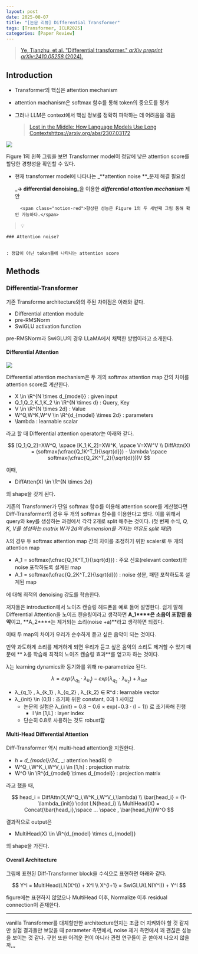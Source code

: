 ```yaml
---
layout: post
date: 2025-08-07
title: "[논문 리뷰] Differential Transformer"
tags: [Transformer, ICLR2025]
categories: [Paper Review]
---
```


> [Ye, Tianzhu, et al. "Differential transformer." ](https://arxiv.org/abs/2410.05258)[_arXiv preprint arXiv:2410.05258_](https://arxiv.org/abs/2410.05258)[ (2024).](https://arxiv.org/abs/2410.05258)



## Introduction

- Transformer의 핵심은 attention mechanism
- attention machanism은 softmax 함수를 통해 token의 중요도를 평가
- 그러나 LLM은 context에서 핵심 정보를 정확히 파악하는 데 어려움을 겪음

	> [Lost in the Middle: How Language Models Use Long Contextshttps://arxiv.org/abs/2307.03172](https://arxiv.org/abs/2307.03172)


![](https://prod-files-secure.s3.us-west-2.amazonaws.com/542b861c-36a8-4051-84e5-8804b6728dba/9083ea56-691a-4752-ae26-47f403431ac8/image.png?X-Amz-Algorithm=AWS4-HMAC-SHA256&X-Amz-Content-Sha256=UNSIGNED-PAYLOAD&X-Amz-Credential=ASIAZI2LB466XGN4STUK%2F20250812%2Fus-west-2%2Fs3%2Faws4_request&X-Amz-Date=20250812T230103Z&X-Amz-Expires=3600&X-Amz-Security-Token=IQoJb3JpZ2luX2VjENb%2F%2F%2F%2F%2F%2F%2F%2F%2F%2FwEaCXVzLXdlc3QtMiJIMEYCIQC4yzAigE5FTmPSzFD%2BqsjAYE5fxfgrGHWqlVAsHmlh%2BAIhALY%2F9dIQgoG1njoGLclGyKzxtxDiHrsucXPXCCK8XoNbKv8DCB8QABoMNjM3NDIzMTgzODA1Igxhgy5pEF3vWIyVRk0q3AM0F0U%2Bm9LrNAYEZoDGog7ktnVK8BMnIO0RLyuSd3Cajir4ZnyQjvc1o4VKcfIHKyjjj%2BFq0T6386E6rhC6pcDh3jTZJVvVxh7gnDdP%2FXTyeuVoeu0ahh4D33%2FeXsw5mXchwYJLZNRDqAjJMbKRfYdML7JDbKiFeJR1YVMnPfd4adnnqm%2FBFOymgvuftqsZWoVbw2EQJBPdfqWO%2B32td9kObXI%2Ffe3c%2Fl5w5NiWq4LkFGtbIHadOAmRC%2B3rglMLOgc28bk7DNbZU2%2BFr137wrlc%2BmzFMhIOreUk3G3DGYB%2FczjPdD09hqEDxLheQa6M%2BUhRxIby56P7YnnTWUpLwJuWMP%2Bh5rXb5%2FVz194biVQNjWe3kOGkUqUXlO3huOY9mwOJGjU52iZDm0UZs2id6mcryjH8jEaDmSPKzKjkqjPEUnkoMxzwAAQOlmN%2BGBjXxSKEl931Agwazmj%2FbP3XbVtZi4%2B2zEa3itzkoID%2B%2B5EkaUtXqHLkg4F8yGYBPKQzpK7hbmyCXzC4vMxmxEB35IjPTgJHscXHE9xZIqzOYoZttRirRf1dRHbq%2BmnNR%2BjksTzSCA8LZYU7FAgEFUYA8inW7NNiF0FlB0%2B6Z%2F0Tqj8a7A9ixQ6Oo2Doqj2pVTCi8O7EBjqkAZxe4C73%2Bsr7ppxYhmVkKBSx7PAjhl6rWtaDQ2ebZwPIJvRWsN%2Bb%2BeEHkqZ8tCs5SVZ7F6AZ1u8pNGP%2F%2BI3rh7pTzgfe8ih9XKkz0JTtcwOsTF3FQmpuiNoAPN2pu1lIjjt5RJJ5P2aI3Ypx7Jurgnf8fs6Q9PKVjk3VUDXDUmeD%2FhokEV%2B7aKZMXk4dxgk2gixjcVHLjhOr05LJgAEkNFGfdIBS&X-Amz-Signature=cb32896f1c8c06f14ebc89e275a34ccb1b661627a4c23affad68a386f091231f&X-Amz-SignedHeaders=host&x-amz-checksum-mode=ENABLED&x-id=GetObject)


Figure 1의 왼쪽 그림을 보면 Transformer model이 정답에 낮은 attention score를 할당한 경향성을 확인할 수 있다.

- 현재 transformer model에 나타나는 _**attention noise **_문제 해결 필요성

	_**→ differential denoising**_을 이용한 _**differential attention mechanism**_ 제안


		<span class="notion-red">향상된 성능은 Figure 1의 두 세번째 그림 통해 확인 가능하다.</span>


> 💡 


	### Attention noise?


	: 정답이 아닌 token들에 나타나는 attention score



## Methods



### Differential-Transformer


기존 Transforme architecture와의 주된 차이점은 아래와 같다.

- Differential attention module
- pre-RMSNorm
- SwiGLU activation function

pre-RMSNorm과 SwiGLU의 경우 LLaMA에서 채택한 방법이라고 소개한다.



#### Differential Attention


![](https://prod-files-secure.s3.us-west-2.amazonaws.com/542b861c-36a8-4051-84e5-8804b6728dba/116d70b2-1963-4810-9167-f4c7d8a06e8f/image.png?X-Amz-Algorithm=AWS4-HMAC-SHA256&X-Amz-Content-Sha256=UNSIGNED-PAYLOAD&X-Amz-Credential=ASIAZI2LB466XGN4STUK%2F20250812%2Fus-west-2%2Fs3%2Faws4_request&X-Amz-Date=20250812T230103Z&X-Amz-Expires=3600&X-Amz-Security-Token=IQoJb3JpZ2luX2VjENb%2F%2F%2F%2F%2F%2F%2F%2F%2F%2FwEaCXVzLXdlc3QtMiJIMEYCIQC4yzAigE5FTmPSzFD%2BqsjAYE5fxfgrGHWqlVAsHmlh%2BAIhALY%2F9dIQgoG1njoGLclGyKzxtxDiHrsucXPXCCK8XoNbKv8DCB8QABoMNjM3NDIzMTgzODA1Igxhgy5pEF3vWIyVRk0q3AM0F0U%2Bm9LrNAYEZoDGog7ktnVK8BMnIO0RLyuSd3Cajir4ZnyQjvc1o4VKcfIHKyjjj%2BFq0T6386E6rhC6pcDh3jTZJVvVxh7gnDdP%2FXTyeuVoeu0ahh4D33%2FeXsw5mXchwYJLZNRDqAjJMbKRfYdML7JDbKiFeJR1YVMnPfd4adnnqm%2FBFOymgvuftqsZWoVbw2EQJBPdfqWO%2B32td9kObXI%2Ffe3c%2Fl5w5NiWq4LkFGtbIHadOAmRC%2B3rglMLOgc28bk7DNbZU2%2BFr137wrlc%2BmzFMhIOreUk3G3DGYB%2FczjPdD09hqEDxLheQa6M%2BUhRxIby56P7YnnTWUpLwJuWMP%2Bh5rXb5%2FVz194biVQNjWe3kOGkUqUXlO3huOY9mwOJGjU52iZDm0UZs2id6mcryjH8jEaDmSPKzKjkqjPEUnkoMxzwAAQOlmN%2BGBjXxSKEl931Agwazmj%2FbP3XbVtZi4%2B2zEa3itzkoID%2B%2B5EkaUtXqHLkg4F8yGYBPKQzpK7hbmyCXzC4vMxmxEB35IjPTgJHscXHE9xZIqzOYoZttRirRf1dRHbq%2BmnNR%2BjksTzSCA8LZYU7FAgEFUYA8inW7NNiF0FlB0%2B6Z%2F0Tqj8a7A9ixQ6Oo2Doqj2pVTCi8O7EBjqkAZxe4C73%2Bsr7ppxYhmVkKBSx7PAjhl6rWtaDQ2ebZwPIJvRWsN%2Bb%2BeEHkqZ8tCs5SVZ7F6AZ1u8pNGP%2F%2BI3rh7pTzgfe8ih9XKkz0JTtcwOsTF3FQmpuiNoAPN2pu1lIjjt5RJJ5P2aI3Ypx7Jurgnf8fs6Q9PKVjk3VUDXDUmeD%2FhokEV%2B7aKZMXk4dxgk2gixjcVHLjhOr05LJgAEkNFGfdIBS&X-Amz-Signature=f8759ff40ea96f08e582d7f40168a891862bce6eab5fffae4cd56584b5fcf029&X-Amz-SignedHeaders=host&x-amz-checksum-mode=ENABLED&x-id=GetObject)


Differential attention mechanism은 두 개의 softmax attention map 간의 차이를 attention score로 계산한다.

- X \in \R^{N \times d\_{model}} : given input
- Q\_1,Q\_2,K\_1,K\_2 \in \R^{N \times d} : Query, Key
- V \in \R^{N \times 2d} : Value
- W^Q,W^K,W^V \in \R^{d\_{model} \times 2d} : parameters
- \lambda : learnable scalar

라고 할 때 Differential attention operator는 아래와 같다.


$$
[Q_1;Q_2]=XW^Q, \space [K_1;K_2]=XW^K, \space V=XW^V \\
DiffAttn(X) = (softmax(\cfrac{Q_1K^T_1}{\sqrt{d}}) - \lambda \space softmax(\cfrac{Q_2K^T_2}{\sqrt{d}}))V
$$


이때,

- DiffAtten(X) \in \R^{N \times 2d}

의 shape을 갖게 된다.


기존의 Transformer가 단일 softmax 함수를 이용해 attention score를 계산했다면 Diff-Transformer의 경우 두 개의 softmax 함수를 이용한다고 했다. 이를 위해서 query와 key를 생성하는 과정에서 각각 2개로 split 해주는 것이다. <span class="notion-red">(첫 번째 수식, </span><span class="notion-red">_Q, K, V를 생성하는 matrix W가 2d의 dismension을 가지는 이유도 split 때문_</span><span class="notion-red">)</span>


 λ의 경우 두 softmax attention map 간의 차이를 조정하기 위한 scaler로 두 개의 attention map

- A\_1 = softmax(\cfrac{Q\_1K^T\_1}{\sqrt{d}}) : 주요 신호(relevant context)와 noise 포착하도록 설계된 map
- A\_1 = softmax(\cfrac{Q\_2K^T\_2}{\sqrt{d}}) : noise 성분, 패턴 포착하도록 설계된 map 

에 대해 최적의 denoising 강도를 학습한다.


저자들은 introduction에서 노이즈 캔슬링 헤드폰을 예로 들어 설명한다. 쉽게 말해 Differential Attention을 노이즈 캔슬링이라고 생각하면 **A\_1****은 소음이 포함된 음악**이고, **A\_2****는 제거되는 소리(noise +a)**라고 생각하면 되겠다. 


이때 두 map의 차이가 우리가 순수하게 듣고 싶은 음악이 되는 것이다. 


만약 과도하게 소리를 제거하게 되면 우리가 듣고 싶은 음악의 소리도 제거할 수 있기 때문에 ** λ를 학습해 최적의 노이즈 캔슬링 효과**를 얻고자 하는 것이다.


λ는 learning dynamics와 동기화를 위해 re-parametrize 된다.


$$
\lambda = exp(\lambda_{q_1} \cdot \lambda_{k_1}) - exp(\lambda_{q_2} \cdot \lambda_{k_2}) + \lambda_{init}
$$

- λ\_{q\_1} , λ\_{k\_1} , λ\_{q\_2} , λ\_{k\_2} ∈ R^d : learnable vector
- λ\_{init} \in (0,1) : 초기화 위한 constant, 0과 1 사이값
	- 논문의 실험은 λ\_{init} = 0.8 − 0.6 × exp(−0.3 · (l − 1)) 로 초기화해 진행
		- l \in [1,L] : layer index
	- 단순히 0.8로 사용하는 것도 robust함


#### **Multi-Head Differential Attention**


Diff-Transformer 역시 multi-head attention을 지원한다.

- _h = d\_{model}/2d__ _: attention head의 수
- W^Q\_i,W^K\_i,W^V\_i,i \in [1,h] : projection matrix
- W^O \in \R^{d\_{model} \times d\_{model}} : projection matrix

라고 했을 때,


$$
head_i = DiffAttn(X;W^Q_i,W^K_i,W^V_i,\lambda) \\
\bar{head_i} = (1-\lambda_{init}) \cdot LN(head_i) \\
MultiHead(X) = Concat(\bar{head_i},\space ... \space , \bar{head_h})W^O
$$


결과적으로 output은

- MultiHead(X) \in \R^{d\_{model} \times d\_{model}}

의 shape을 가진다.



#### Overall Architecture


그림에 표현된 Diff-Transformer block을 수식으로 표현하면 아래와 같다.


$$
Y^l = MultiHead(LN(X^l)) + X^l \\
X^{l+1} = SwiGLU(LN(Y^l)) + Y^l
$$


figure에는 표현하지 않았으나 MultiHead 이후, Normalize 이후 residual connection이 존재한다.


---


vanilla Transformer를 대체할만한 architecture인지는 조금 더 지켜봐야 할 것 같지만 실험 결과들만 보았을 때 parameter 측면에서, noise 제거 측면에서 꽤 괜찮은 성능을 보이는 것 같다. 구현 또한 어려운 편이 아니라 관련 연구들이 곧 쏟아져 나오지 않을까,,,

